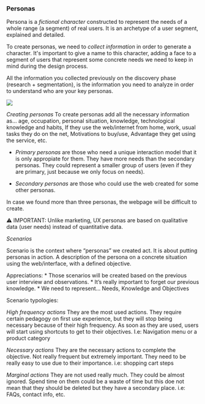 ### Personas

Persona is a *fictional character* constructed to represent the needs of a whole range (a segment) of real users. It is an archetype of a user segment, explained and detailed.

To create personas, we need to *collect information* in order to generate a character. It's important to give a name to this character, adding a face to a segment of users that represent some concrete needs we need to keep in mind during the design process. 

All the information you collected previously on the discovery phase (research + segmentation), is the information you need to analyze in order to understand who are your key personas. 


<img style="max-width: 100%;" src="https://raw.githubusercontent.com/exlskills/course-ASAP-learn-ux-design/master/assets/personas.png" />


*Creating personas*
To create personas add all the necessary information as… age, occupation, personal situation, knowledge, technological knowledge and habits, If they use the web/internet from home, work, usual tasks they do on the net, Motivations to buy/use, Advantage they get using the service, etc. 

* *Primary personas* are those who need a unique interaction model that it is only appropiate for them. They have more needs than the secondary personas. They could represent a smaller group of users (even if they are primary, just because we only focus on needs). 

* *Secondary personas* are those who could use the web created for some other personas.

In case we found more than three personas, the webpage will be difficult to create.

⚠️ IMPORTANT: Unlike marketing, UX personas are based on qualitative data (user needs) instead of quantitative data.



*Scenarios*

Scenario is the context where “personas” we created act. It is about putting personas in action. A description of the persona on a concrete situation using the web/interface, with a defined objective.

Appreciations: 
    * Those scenarios will be created based on the previous user interview and observations.
    * It’s really important to forget our previous knowledge.
    * We need to represent... Needs, Knowledge and Objectives


Scenario typologies:

*High frequency actions*
They are the most used actions. They require certain pedagogy on first use experience, but they will stop being necessary because of their high frequency. As soon as they are used, users will start using shortcuts to get to their objectives. I.e: Navigation menu or a product category

*Necessary actions*
They are the necessary actions to complete the objective. Not really frequent but extremely important. They need to be really easy to use due to their importance. i.e: shopping cart steps

*Marginal actions*
They are not used really much. They could be almost ignored.
Spend time on them could be a waste of time but this doe not mean that they should be deleted but they have a secondary place. i.e: FAQs, contact info, etc.
